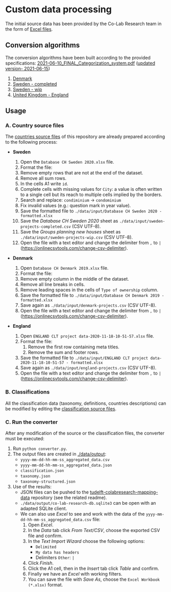 # Custom data processing

The initial source data has been provided by the Co-Lab Research team in the form of [Excel files](./data/input).



## Conversion algorithms

The conversion algorithms have been built according to the provided specifications: [2021-06-10_FINAL_Categorization_system.pdf](./doc/2021-06-10_FINAL_Categorization_system.pdf) ([updated version- 2021-06-15](./doc/2021-06-15_FINAL_Categorization_system.pdf))

1. [Denmark](doc/dk.md)
2. [Sweden - completed](doc/se_completed.md)
3. [Sweden - wip](doc/se_wip.md)
4. [United Kingdom - England](doc/uk_england.md)



## Usage


### A. Country source files

The [countries source files](./data/input) of this repository are already prepared according to the following process:

- **Sweden**

    1. Open the ``Database CH Sweden 2020.xlsx`` file.
    2. Format the file:
    1. Remove empty rows that are not at the end of the dataset.
    2. Remove all sum rows.
    3. In the cells A1 write `id`.
    4. Complete cells with missing values for `City`: a value is often written to a single cell but its reach to multiple cells implied by the borders.
    5. Search and replace: `condiminium` -> `condominium`
    6. Fix invalid values (e.g.: question mark in year value).
    3. Save the formatted file to ``./data/input/Database CH Sweden 2020 - formatted.xlsx``
    4. Save the _Database CH Sweden 2020_ sheet as `./data/input/sweden-projects-completed.csv` (CSV UTF-8).
    5. Save the _Groups planning new houses_ sheet as `./data/input/sweden-projects-wip.csv` (CSV UTF-8).
    6. Open the file with a text editor and change the delimiter from `,` to `|` (https://onlinecsvtools.com/change-csv-delimiter).

- **Denmark**

    1. Open `Database CH Denmark 2019.xlsx` file.
    2. Format the file:
    1. Remove empty column in the middle of the dataset.
    2. Remove all line breaks in cells.
    3. Remove leading spaces in the cells of `Type of ownership` column.
    3. Save the formatted file to ``./data/input/Database CH Denmark 2019 - formatted.xlsx``
    4. Save again as `./data/input/denmark-projects.csv` (CSV UTF-8).
    5. Open the file with a text editor and change the delimiter from `,` to `|` (https://onlinecsvtools.com/change-csv-delimiter).

- **England**

    1. Open `ENGLAND CLT project data-2020-11-18-10-51-57.xlsx` file.
    2. Format the file:
        1. Remove the first row containing meta titles.
        2. Remove the sum and footer rows.
    3. Save the formatted file to `./data/input/ENGLAND CLT project data-2020-11-18-10-51-57 - formatted.xlsx`
    4. Save again as `./data/input/england-projects.csv` (CSV UTF-8).
    5. Open the file with a text editor and change the delimiter from `,` to `|` (https://onlinecsvtools.com/change-csv-delimiter).


### B. Classifications

All the classification data (taxonomy, definitions, countries descriptions) can be modified by editing the [classification source files](./classification).


### C. Run the converter

After any modification of the source or the classification files, the converter must be executed:

1. Run `python converter.py`.
2. The output files are created in [./data/output](./data/output):
   - `yyyy-mm-dd-hh-mm-ss_aggregated_data.csv`
   - `yyyy-mm-dd-hh-mm-ss_aggregated_data.json`
   - `classification.json`
   - `taxonomy.json`
   - `taxonomy-structured.json`
3. Use of the results:
   - JSON files can be pushed to the [tudelft-colabresearch-mapping-data](https://github.com/odqo/tudelft-colabresearch-mapping-data) repository (see the related readme).
   - `./data/output/co-lab-research-db.sqlite3` can be open with an adapted SQLite client.
   - We can also use _Excel_ to see and work with the data of the `yyyy-mm-dd-hh-mm-ss_aggregated_data.csv` file:
     1. Open _Excel_.
     2. In the _Data_ tab click _From Text/CSV_, choose the exported CSV file and confirm.
     3. In the _Text Import Wizard_ choose the following options:
        - `Delimited`
        - `My data has headers`
        - Delimiters `Other`: `|`
     4. Click _Finish_.
     5. Click the A1 cell, then in the _Insert_ tab click _Table_ and confirm.
     6. Finally we have an _Excel_ with working filters.
     7. You can save the file with _Save As_, choose the `Excel Workbook (*.xlsx)` format.
